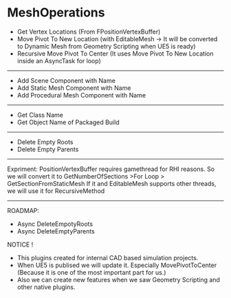 # MeshOperations

- Get Vertex Locations (From FPositionVertexBuffer)
- Move Pivot To New Location (with EditableMesh -> It will be converted to Dynamic Mesh from Geometry Scripting when UE5 is ready)
- Recursive Move Pivot To Center (It uses Move Pivot To New Location inside an AsyncTask for loop)
--------------------------------------------------------------------------------------------
- Add Scene Component with Name
- Add Static Mesh Component with Name
- Add Procedural Mesh Component with Name
--------------------------------------------------------------------------------------------
- Get Class Name
- Get Object Name of Packaged Build
--------------------------------------------------------------------------------------------
- Delete Empty Roots
- Delete Empty Parents
--------------------------------------------------------------------------------------------
Expriment:
PositionVertexBuffer requires gamethread for RHI reasons.
So we will convert it to GetNumberOfSections >For Loop > GetSectionFromStaticMesh
If it and EditableMesh supports other threads, we will use it for RecursiveMethod

--------------------------------------------------------------------------------------------
ROADMAP:
- Async DeleteEmpotyRoots
- Async DeleteEmptyParents

NOTICE !
- This plugins created for internal CAD based simulation projects.
- When UE5 is publised we will update it. Especially MovePivotToCenter (Because it is one of the most important part for us.)
- Also we can create new features when we saw Geometry Scripting and other native plugins.
